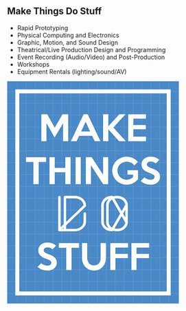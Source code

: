 ## Make Things Do Stuff

- Rapid Prototyping
- Physical Computing and Electronics
- Graphic, Motion, and Sound Design
- Theatrical/Live Production Design and Programming
- Event Recording (Audio/Video) and Post-Production
- Workshops
- Equipment Rentals (lighting/sound/AV)

![Make Things Do Stuff](/img/makethingsdostuff.jpg)